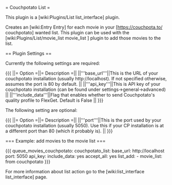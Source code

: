 = Couchpotato List =

This plugin is a [wiki:Plugins/List list_interface] plugin.

Creates an [wiki:Entry Entry] for each movie in your [https://couchpota.to/ couchpotato] wanted list. This plugin can be used with the [wiki:Plugins/List/movie_list movie_list ] plugin to add those movies to the list.

== Plugin Settings ==

Currently the following settings are required:

{{{
||= Option =||= Description =||
||'''base_url'''||This is the URL of your couchpotato installation (usually http://localhost). If not specified otherwise, assumes the port is 80 by default. ||
||'''api_key'''||This is API key of your couchpotato installation (can be found under settings->general->advanced)  ||
||'''include_data'''||Flag that enables whether to send Couchpotato's quality profile to FlexGet. Default is False  ||
}}}

The following setting are optional:

{{{
||= Option =||= Description =||
||'''port'''||This is the port used by your couchpotato installation (usually 5050). Use this if your CP installation is at a different port than 80 (which it probably is). ||
}}}

=== Example: add movies to the movie list ===

{{{
  queue_movies_couchpotato:
    couchpotato_list:
      base_url: http://localhost
      port: 5050
      api_key: <your key here>
      include_data: yes
    accept_all: yes
    list_add:
      - movie_list: from couchpotato
}}}

For more information about list action go to the [wiki:list_interface list_interface] page.